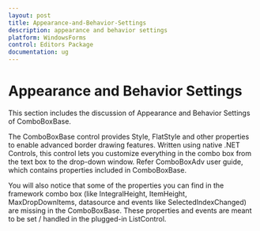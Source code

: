 ```yaml
---
layout: post
title: Appearance-and-Behavior-Settings
description: appearance and behavior settings
platform: WindowsForms
control: Editors Package
documentation: ug
---
```


# Appearance and Behavior Settings

This section includes the discussion of Appearance and Behavior Settings of ComboBoxBase.

The ComboBoxBase control provides Style, FlatStyle and other properties to enable advanced border drawing features. Written using native .NET Controls, this control lets you customize everything in the combo box from the text box to the drop-down window. Refer ComboBoxAdv user guide, which contains properties included in ComboBoxBase.

You will also notice that some of the properties you can find in the framework combo box (like IntegralHeight, ItemHeight, MaxDropDownItems, datasource and events like SelectedIndexChanged) are missing in the ComboBoxBase. These properties and events are meant to be set / handled in the plugged-in ListControl.

